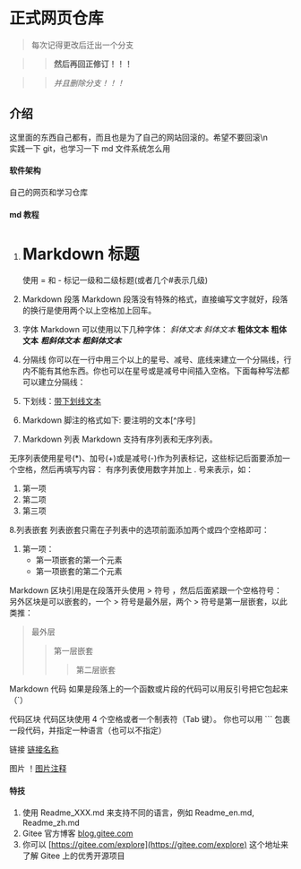 # 正式网页仓库
>每次记得更改后迁出一个分支

>>**然后再回正修订！！！**

>>_并且删除分支！！！_
## 介绍
这里面的东西自己都有，而且也是为了自己的网站回滚的。希望不要回滚\n  
实践一下 git，也学习一下 md 文件系统怎么用

#### 软件架构

自己的网页和学习仓库

#### md 教程

1.  # Markdown 标题
    使用 = 和 - 标记一级和二级标题(或者几个#表示几级)
2.  Markdown 段落
    Markdown 段落没有特殊的格式，直接编写文字就好，段落的换行是使用两个以上空格加上回车。

3.  字体
    Markdown 可以使用以下几种字体：
    _斜体文本_
    _斜体文本_
    **粗体文本**
    **粗体文本**
    **_粗斜体文本_**
    **_粗斜体文本_**

4. 分隔线
你可以在一行中用三个以上的星号、减号、底线来建立一个分隔线，行内不能有其他东西。你也可以在星号或是减号中间插入空格。下面每种写法都可以建立分隔线：

5. 下划线：<u>带下划线文本</u>

6. Markdown 脚注的格式如下:
要注明的文本\[^序号]
[^序号]:内容

7. Markdown 列表
Markdown 支持有序列表和无序列表。

无序列表使用星号(\*)、加号(+)或是减号(-)作为列表标记，这些标记后面要添加一个空格，然后再填写内容：
有序列表使用数字并加上 . 号来表示，如：

1. 第一项
2. 第二项
3. 第三项

8.列表嵌套
列表嵌套只需在子列表中的选项前面添加两个或四个空格即可：

1. 第一项：
   - 第一项嵌套的第一个元素
   - 第一项嵌套的第二个元素

Markdown 区块引用是在段落开头使用 > 符号 ，然后后面紧跟一个空格符号：
另外区块是可以嵌套的，一个 > 符号是最外层，两个 > 符号是第一层嵌套，以此类推：

> 最外层
>
> > 第一层嵌套
> >
> > > 第二层嵌套

Markdown 代码
如果是段落上的一个函数或片段的代码可以用反引号把它包起来（`）

代码区块
代码区块使用 4 个空格或者一个制表符（Tab 键）。
你也可以用 ``` 包裹一段代码，并指定一种语言（也可以不指定）

链接
[链接名称](链接地址)

图片
！[图片注释](连接位置)
#### 特技

1.  使用 Readme_XXX.md 来支持不同的语言，例如 Readme_en.md, Readme_zh.md
2.  Gitee 官方博客 [blog.gitee.com](https://blog.gitee.com)
3.  你可以 [https://gitee.com/explore](https://gitee.com/explore) 这个地址来了解 Gitee 上的优秀开源项目